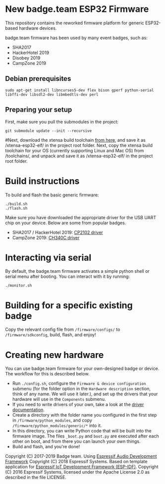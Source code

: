 # New badge.team ESP32 Firmware

This repository contains the reworked firmware platform for generic ESP32-based hardware devices.

badge.team firmware has been used by many event badges, such as:
* SHA2017
* HackerHotel 2019
* Disobey 2019
* CampZone 2019
 
<!--# Resources

* [Project documentation](https://wiki.badge.team)
* [Documentation](https://wiki.badge.team/Firmware)
* [Firmware](https://github.com/badgeteam/ESP32-Firmware)
* [Changelog](CHANGELOG.md)


[![Codacy Badge](https://api.codacy.com/project/badge/Grade/a61bf7ca8c6040e78382af2741a67d04)](https://www.codacy.com/app/Badgeteam/ESP32-Firmware?utm_source=github.com&amp;utm_medium=referral&amp;utm_content=badgeteam/ESP32-Firmware&amp;utm_campaign=Badge.team)
[![Build Status](https://travis-ci.org/badgeteam/ESP32-Firmware.svg?branch=master)](https://travis-ci.org/badgeteam/ESP32-Firmware)
-->

## Debian prerequisites

```
sudo apt-get install libncurses5-dev flex bison gperf python-serial libffi-dev libsdl2-dev libmbedtls-dev perl
```

## Preparing your setup

First, make sure you pull the submodules in the project:

```
git submodule update --init --recursive
```

#Next, download the xtensa build toolchain [from here](https://docs.espressif.com/projects/esp-idf/en/latest/get-started/index.html#step-2-get-esp-idf), and save it as /xtensa-esp32-elf/ in the project root folder.
Next, copy the xtensa build toolchain for your OS (currently supporting Linux and Mac OS) from /toolchains/, and unpack and save it as /xtensa-esp32-elf/ in the project root folder.
# Build instructions
To build and flash the basic generic firmware:
```
./build.sh
./flash.sh
 ```
 
Make sure you have downloaded the appropriate driver for the USB UART chip on your device. Below are some from popular badges.

* SHA2017 / HackerHotel 2019: [CP2102 driver](https://www.silabs.com/products/development-tools/software/usb-to-uart-bridge-vcp-drivers)
* CampZone 2019: [CH340C driver](https://learn.sparkfun.com/tutorials/sparkfun-serial-basic-ch340c-hookup-guide/drivers-if-you-need-them)

# Interacting via serial
By default, the badge.team firmware activates a simple python shell or serial menu after booting. You can interact with it by running:
```
./monitor.sh
```

# Building for a specific existing badge
Copy the relevant config file from `/firmware/configs/` to `/firmware/sdkconfig`, build, flash, and enjoy!

# Creating new hardware
You can use badge.team firmware for your own-designed badge or device. The workflow for this is described below.

 * Run `./config.sh`, configure the `Firmware & device configuration` submenu (for the folder option in the `Hardware description` section, think of any name. We will use it later.), and set up the drivers that your hardware will use in the `Components` submenu.
 * If you need to write drivers of your own, take a look at the [driver documentation](DRIVERS.md).
 * Create a directory with the folder name you configured in the first step in `/firmware/python_modules`, and copy `/firmware/python_modules/generic/*` into it.
 * In this directory, you can write Python code that will be built into the firmware image. The files `_boot.py` and `boot.py` are executed after each other on boot, and from there you can launch your own things.
 * Build and flash, and you're done!
 
<!--

# MicroPython

```
import badge
badge.eink_init()
badge.display_picture(0,-1)
import ugfx
ugfx.init()
ugfx.demo("HACKING")
ugfx.clear(ugfx.BLACK)
ugfx.thickline(1,1,100,100,ugfx.WHITE,10,5)
ugfx.box(30,30,50,50,ugfx.WHITE)
ugfx.string(150,25,"STILL","Roboto_BlackItalic24",ugfx.WHITE)
ugfx.string(130,50,"Hacking","PermanentMarker22",ugfx.WHITE)
len = ugfx.get_string_width("Hacking","PermanentMarker22")
ugfx.line(130, 72, 144 + len, 72, ugfx.WHITE)
ugfx.line(140 + len, 52, 140 + len, 70, ugfx.WHITE)
ugfx.string(140,75,"Anyway","Roboto_BlackItalic24",ugfx.WHITE)
ugfx.flush()
```
More info on the [MicroPython badge features](https://wiki.badge.team/MicroPython) -->

Copyright (C) 2017-2019 Badge team.
Using [Espressif Audio Development Framework](https://github.com/espressif/esp-adf) Copyright (C) 2018 Espressif Systems.
Based on template application for [Espressif IoT Development Framework (ESP-IDF)](https://github.com/espressif/esp-idf).
Copyright (C) 2016 Espressif Systems, licensed under the Apache License 2.0 as described in the file LICENSE.